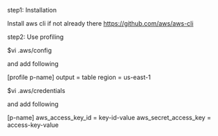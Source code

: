 step1: Installation

Install aws cli if not already there
https://github.com/aws/aws-cli


step2: Use profiling

$vi .aws/config

and add following

[profile p-name]
output = table
region = us-east-1

$vi .aws/credentials

and add following

[p-name]
aws_access_key_id = key-id-value
aws_secret_access_key = access-key-value


